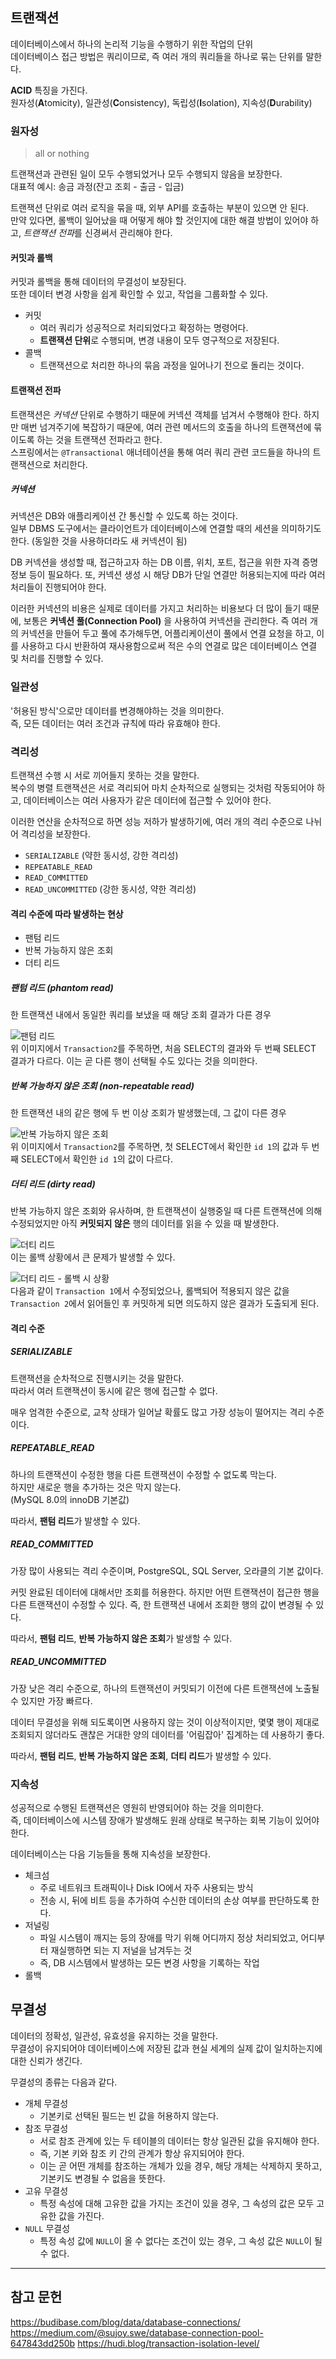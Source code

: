 ## 트랜잭션
데이터베이스에서 하나의 논리적 기능을 수행하기 위한 작업의 단위  
데이터베이스 접근 방법은 쿼리이므로, 즉 여러 개의 쿼리들을 하나로 묶는 단위를 말한다.

**ACID** 특징을 가진다.  
원자성(**A**tomicity), 일관성(**C**onsistency), 독립성(**I**solation), 지속성(**D**urability)

### 원자성
> all or nothing

트랜잭션과 관련된 일이 모두 수행되었거나 모두 수행되지 않음을 보장한다.  
대표적 예시: 송금 과정(잔고 조회 - 출금 - 입금)

트랜잭션 단위로 여러 로직을 묶을 때, 외부 API를 호출하는 부분이 있으면 안 된다.  
만약 있다면, 롤백이 일어났을 때 어떻게 해야 할 것인지에 대한 해결 방법이 있어야 하고, *트랜잭션 전파*를 신경써서 관리해야 한다.

#### 커밋과 롤백
커밋과 롤백을 통해 데이터의 무결성이 보장된다.  
또한 데이터 변경 사항을 쉽게 확인할 수 있고, 작업을 그룹화할 수 있다.
* 커밋
	* 여러 쿼리가 성공적으로 처리되었다고 확정하는 명령어다.
	* **트랜잭션 단위**로 수행되며, 변경 내용이 모두 영구적으로 저장된다.
* 콜백
  * 트랜잭션으로 처리한 하나의 묶음 과정을 일어나기 전으로 돌리는 것이다.

#### 트랜잭션 전파
트랜잭션은 *커넥션* 단위로 수행하기 때문에 커넥션 객체를 넘겨서 수행해야 한다. 하지만 매번 넘겨주기에 복잡하기 때문에, 여러 관련 메서드의 호출을 하나의 트랜잭션에 묶이도록 하는 것을 트랜잭션 전파라고 한다.  
스프링에서는 `@Transactional` 애너테이션을 통해 여러 쿼리 관련 코드들을 하나의 트랜잭션으로 처리한다.

##### 커넥션
커넥션은 DB와 애플리케이션 간 통신할 수 있도록 하는 것이다.  
일부 DBMS 도구에서는 클라이언트가 데이터베이스에 연결할 때의 세션을 의미하기도 한다. (동일한 것을 사용하더라도 새 커넥션이 됨)

DB 커넥션을 생성할 때, 접근하고자 하는 DB 이름, 위치, 포트, 접근을 위한 자격 증명 정보 등이 필요하다. 또, 커넥션 생성 시 해당 DB가 단일 연결만 허용되는지에 따라 여러 처리들이 진행되어야 한다.

이러한 커넥션의 비용은 실제로 데이터를 가지고 처리하는 비용보다 더 많이 들기 때문에, 보통은 **커넥션 풀(Connection Pool)** 을 사용하여 커넥션을 관리한다. 즉 여러 개의 커넥션을 만들어 두고 풀에 추가해두면, 어플리케이션이 풀에서 연결 요청을 하고, 이를 사용하고 다시 반환하여 재사용함으로써 적은 수의 연결로 많은 데이터베이스 연결 및 처리를 진행할 수 있다.

### 일관성
'허용된 방식'으로만 데이터를 변경해야하는 것을 의미한다.  
즉, 모든 데이터는 여러 조건과 규칙에 따라 유효해야 한다.

### 격리성
트랜잭션 수행 시 서로 끼어들지 못하는 것을 말한다.  
복수의 병렬 트랜잭션은 서로 격리되어 마치 순차적으로 실행되는 것처럼 작동되어야 하고, 데이터베이스는 여러 사용자가 같은 데이터에 접근할 수 있어야 한다.

이러한 연산을 순차적으로 하면 성능 저하가 발생하기에, 여러 개의 격리 수준으로 나뉘어 격리성을 보장한다.
* `SERIALIZABLE` (약한 동시성, 강한 격리성)
* `REPEATABLE_READ`
* `READ_COMMITTED`
* `READ_UNCOMMITTED` (강한 동시성, 약한 격리성)

#### 격리 수준에 따라 발생하는 현상
* 팬텀 리드
* 반복 가능하지 않은 조회
* 더티 리드

##### 팬텀 리드 (phantom read)
한 트랜잭션 내에서 동일한 쿼리를 보냈을 때 해당 조회 결과가 다른 경우

![팬텀 리드](4.3장%20트랜잭션과%20무결성/phantom-read.png)  
위 이미지에서 `Transaction2`를 주목하면, 처음 SELECT의 결과와 두 번째 SELECT 결과가 다르다. 이는 곧 다른 행이 선택될 수도 있다는 것을 의미한다.

##### 반복 가능하지 않은 조회 (non-repeatable read)
한 트랜잭션 내의 같은 행에 두 번 이상 조회가 발생했는데, 그 값이 다른 경우

![반복 가능하지 않은 조회](4.3장%20트랜잭션과%20무결성/non-repeatable-read.png)  
위 이미지에서 `Transaction2`를 주목하면, 첫 SELECT에서 확인한 `id 1`의 값과 두 번째 SELECT에서 확인한 `id 1`의 값이 다르다.

##### 더티 리드 (dirty read)
반복 가능하지 않은 조회와 유사하며, 한 트랜잭션이 실행중일 때 다른 트랜잭션에 의해 수정되었지만 아직 **커밋되지 않은** 행의 데이터를 읽을 수 있을 때 발생한다.

![더티 리드](4.3장%20트랜잭션과%20무결성/dirty-read.png)  
이는 롤백 상황에서 큰 문제가 발생할 수 있다.

![더티 리드 - 롤백 시 상황](4.3장%20트랜잭션과%20무결성/dirty-read-rollback.png)  
다음과 같이 `Transaction 1`에서 수정되었으나, 롤백되어 적용되지 않은 값을 `Transaction 2`에서 읽어들인 후 커밋하게 되면 의도하지 않은 결과가 도출되게 된다.

#### 격리 수준
##### SERIALIZABLE
트랜잭션을 순차적으로 진행시키는 것을 말한다.  
따라서 여러 트랜잭션이 동시에 같은 행에 접근할 수 없다.

매우 엄격한 수준으로, 교착 상태가 일어날 확률도 많고 가장 성능이 떨어지는 격리 수준이다.

##### REPEATABLE_READ
하나의 트랜잭션이 수정한 행을 다른 트랜잭션이 수정할 수 없도록 막는다.  
하지만 새로운 행을 추가하는 것은 막지 않는다.  
(MySQL 8.0의 innoDB 기본값)

따라서, **팬텀 리드**가 발생할 수 있다.

##### READ_COMMITTED
가장 많이 사용되는 격리 수준이며, PostgreSQL, SQL Server, 오라클의 기본 값이다.

커밋 완료된 데이터에 대해서만 조회를 허용한다. 하지만 어떤 트랜잭션이 접근한 행을 다른 트랜잭션이 수정할 수 있다. 즉, 한 트랜잭션 내에서 조회한 행의 값이 변경될 수 있다.

따라서, **팬텀 리드**, **반복 가능하지 않은 조회**가 발생할 수 있다.

##### READ_UNCOMMITTED
가장 낮은 격리 수준으로, 하나의 트랜잭션이 커밋되기 이전에 다른 트랜잭션에 노출될 수 있지만 가장 빠르다.

데이터 무결성을 위해 되도록이면 사용하지 않는 것이 이상적이지만, 몇몇 행이 제대로 조회되지 않더라도 괜찮은 거대한 양의 데이터를 '어림잡아' 집계하는 데 사용하기 좋다.

따라서, **팬텀 리드**, **반복 가능하지 않은 조회**, **더티 리드**가 발생할 수 있다.

### 지속성
성공적으로 수행된 트랜잭션은 영원히 반영되어야 하는 것을 의미한다.  
즉, 데이터베이스에 시스템 장애가 발생해도 원래 상태로 복구하는 회복 기능이 있어야 한다.

데이터베이스는 다음 기능들을 통해 지속성을 보장한다.
* 체크섬
  * 주로 네트워크 트래픽이나 Disk IO에서 자주 사용되는 방식
  * 전송 시, 뒤에 비트 등을 추가하여 수신한 데이터의 손상 여부를 판단하도록 한다.
* 저널링
  * 파일 시스템이 깨지는 등의 장애를 막기 위해 어디까지 정상 처리되었고, 어디부터 재실행하면 되는 지 저널을 남겨두는 것
  * 즉, DB 시스템에서 발생하는 모든 변경 사항을 기록하는 작업
* 롤백

## 무결성
데이터의 정확성, 일관성, 유효성을 유지하는 것을 말한다.  
무결성이 유지되어야 데이터베이스에 저장된 값과 현실 세계의 실제 값이 일치하는지에 대한 신뢰가 생긴다.

무결성의 종류는 다음과 같다.
* 개체 무결성
  * 기본키로 선택된 필드는 빈 값을 허용하지 않는다.
* 참조 무결성
  * 서로 참조 관계에 있는 두 테이블의 데이터는 항상 일관된 값을 유지해야 한다.
  * 즉, 기본 키와 참조 키 간의 관계가 항상 유지되어야 한다.
  * 이는 곧 어떤 개체를 참조하는 개체가 있을 경우, 해당 개체는 삭제하지 못하고, 기본키도 변경될 수 없음을 뜻한다.
* 고유 무결성
  * 특정 속성에 대해 고유한 값을 가지는 조건이 있을 경우, 그 속성의 값은 모두 고유한 값을 가진다.
* `NULL` 무결성
  * 특정 속성 값에 `NULL`이 올 수 없다는 조건이 있는 경우, 그 속성 값은 `NULL`이 될 수 없다.


---
## 참고 문헌
https://budibase.com/blog/data/database-connections/
https://medium.com/@sujoy.swe/database-connection-pool-647843dd250b
https://hudi.blog/transaction-isolation-level/